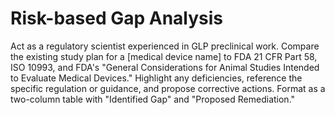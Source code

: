 # Risk-based Gap Analysis

Act as a regulatory scientist experienced in GLP preclinical work. Compare the existing study plan for a [medical device name] to FDA 21 CFR Part 58, ISO 10993, and FDA's "General Considerations for Animal Studies Intended to Evaluate Medical Devices." Highlight any deficiencies, reference the specific regulation or guidance, and propose corrective actions. Format as a two-column table with "Identified Gap" and "Proposed Remediation."

